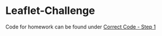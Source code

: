 # Leaflet-Challenge

Code for homework can be found under [Correct Code - Step 1](https://github.com/CLyseT/Leaflet-Challenge/tree/main/Leaflet-Step-1/Correct%20Code%20-%20Step%201)

